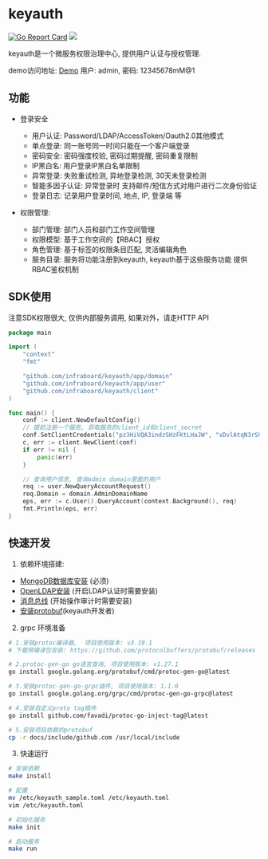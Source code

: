 # keyauth

[![Go Report Card](https://goreportcard.com/badge/github.com/infraboard/keyauth)](https://goreportcard.com/report/github.com/infraboard/keyauth)
![](https://img.shields.io/github/license/infraboard/keyauth)

keyauth是一个微服务权限治理中心, 提供用户认证与授权管理.

demo访问地址: [Demo](http://keyauth.nbtuan.vip/) 用户: admin, 密码: 12345678mM@1

## 功能

+ 登录安全
    + 用户认证: Password/LDAP/AccessToken/Oauth2.0其他模式
    + 单点登录: 同一账号同一时间只能在一个客户端登录
    + 密码安全: 密码强度校验, 密码过期提醒, 密码重复限制
    + IP黑白名: 用户登录IP黑白名单限制
    + 异常登录: 失败重试检测, 异地登录检测, 30天未登录检测
    + 智能多因子认证: 异常登录时 支持邮件/短信方式对用户进行二次身份验证
    + 登录日志: 记录用户登录时间, 地点, IP, 登录端 等

+ 权限管理: 
    + 部门管理: 部门人员和部门工作空间管理
    + 权限模型: 基于工作空间的【RBAC】授权 
    + 角色管理: 基于标签的权限条目匹配, 灵活编辑角色
    + 服务目录: 服务将功能注册到keyauth, keyauth基于这些服务功能 提供RBAC鉴权机制


## SDK使用

注意SDK权限很大, 仅供内部服务调用, 如果对外，请走HTTP API
```go
package main

import (
	"context"
	"fmt"

	"github.com/infraboard/keyauth/app/domain"
	"github.com/infraboard/keyauth/app/user"
	"github.com/infraboard/keyauth/client"
)

func main() {
	conf := client.NewDefaultConfig()
	// 提前注册一个服务, 获取服务的client_id和client_secret
	conf.SetClientCredentials("pz3HiVQA3indzSHzFKtLHaJW", "vDvlAtqN3rS9CZcHugXp6QBuk28zRjud")
	c, err := client.NewClient(conf)
	if err != nil {
		panic(err)
	}

	// 查询用户信息, 查询admin domain里面的用户
	req := user.NewQueryAccountRequest()
	req.Domain = domain.AdminDomainName
	eps, err := c.User().QueryAccount(context.Background(), req)
	fmt.Println(eps, err)
}
```

## 快速开发

1. 依赖环境搭建:

+ [MongoDB数据库安装](./docs/mongodb/install.md) (必须)
+ [OpenLDAP安装](./docs/ldap/install.md) (开启LDAP认证时需要安装)
+ [消息总线](./docs/bus/install.md) (开始操作审计时需要安装)
+ [安装protobuf](./docs/protobuf/install.md)(keyauth开发者)

2. grpc 环境准备
```sh
# 1.安装protoc编译器,  项目使用版本: v3.19.1
# 下载预编译包安装: https://github.com/protocolbuffers/protobuf/releases

# 2.protoc-gen-go go语言查询, 项目使用版本: v1.27.1   
go install google.golang.org/protobuf/cmd/protoc-gen-go@latest

# 3.安装protoc-gen-go-grpc插件, 项目使用版本: 1.1.0
go install google.golang.org/grpc/cmd/protoc-gen-go-grpc@latest

# 4.安装自定义proto tag插件
go install github.com/favadi/protoc-go-inject-tag@latest

# 5.安装项目依赖的protobuf
cp -r docs/include/github.com /usr/local/include
```

3. 快速运行

```sh
# 安装依赖
make install

# 配置
mv /etc/keyauth_sample.toml /etc/keyauth.toml
vim /etc/keyauth.toml

# 初始化服务
make init

# 启动服务
make run
```